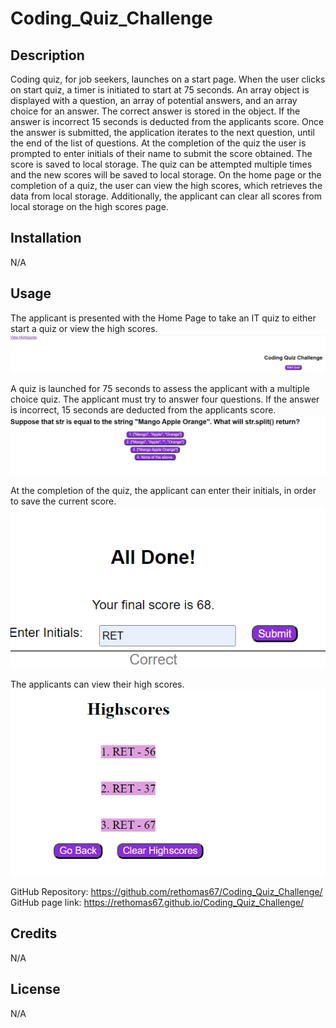 # Coding_Quiz_Challenge

## Description

Coding quiz, for job seekers, launches on a start page. When the user clicks on start quiz, a timer is initiated to start at 75 seconds. An array object is displayed with a question, an array of potential answers, and an array choice for an answer. The correct answer is stored in the object. If the answer is incorrect 15 seconds is deducted from the applicants score. Once the answer is submitted, the application iterates to the next question, until the end of the list of questions. At the completion of the quiz the user is prompted to enter initials of their name to submit the score obtained. The score is saved to local storage. The quiz can be attempted multiple times and the new scores will be saved to local storage. On the home page or the completion of a quiz, the user can view the high scores, which retrieves the data from local storage. Additionally, the applicant can clear all scores from local storage on the high scores page.

## Installation

N/A

## Usage

The applicant is presented with the Home Page to take an IT quiz to either start a quiz or view the high scores.
![alt text](image.png)

A quiz is launched for 75 seconds to assess the applicant with a multiple choice quiz. The applicant must try to answer four questions. If the answer is incorrect, 15 seconds are deducted from the applicants score.
![alt text](image-1.png)

At the completion of the quiz, the applicant can enter their initials, in order to save the current score.
![alt text](image-2.png)

The applicants can view their high scores.
![alt text](image-3.png)

GitHub Repository: https://github.com/rethomas67/Coding_Quiz_Challenge/
GitHub page link: https://rethomas67.github.io/Coding_Quiz_Challenge/

## Credits

N/A

## License

N/A
